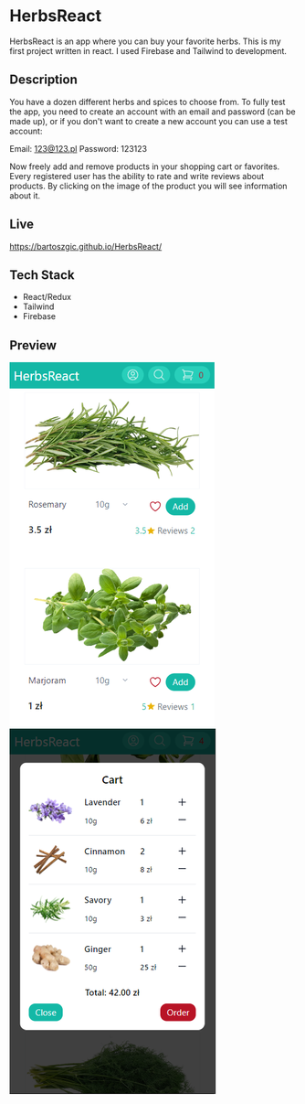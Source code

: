 # HerbsReact

HerbsReact is an app where you can buy your favorite herbs. This is my first project written in react. I used Firebase and Tailwind to development.

## Description

You have a dozen different herbs and spices to choose from. To fully test the app, you need to create an account with an email and password (can be made up), or if you don't want to create a new account you can use a test account:

Email: 123@123.pl
Password: 123123

Now freely add and remove products in your shopping cart or favorites.
Every registered user has the ability to rate and write reviews about products. By clicking on the image of the product you will see information about it.

## Live

https://bartoszgic.github.io/HerbsReact/

## Tech Stack

- React/Redux
- Tailwind
- Firebase

## Preview

![preview1](https://github.com/bartoszGic/HerbsReact/blob/main/public/preview1.PNG)
![preview1](https://github.com/bartoszGic/HerbsReact/blob/main/public/preview2.PNG)
